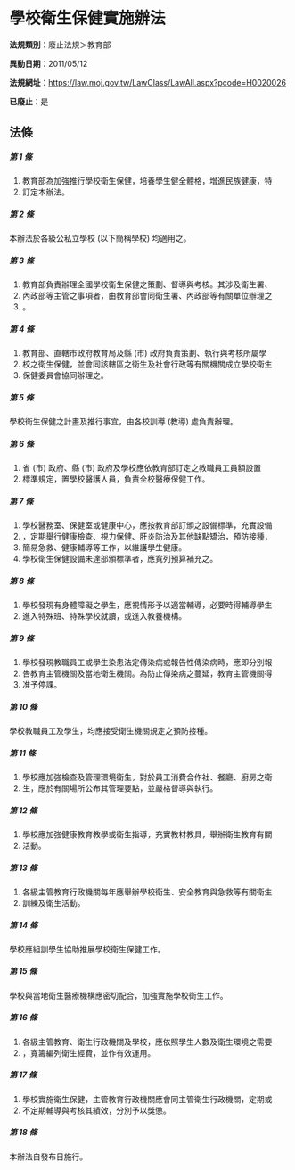 # 學校衛生保健實施辦法

**法規類別**：廢止法規＞教育部

**異動日期**：2011/05/12  

**法規網址**：https://law.moj.gov.tw/LawClass/LawAll.aspx?pcode=H0020026

**已廢止**：是



## 法條
##### 第 1 條
1. 教育部為加強推行學校衛生保健，培養學生健全體格，增進民族健康，特
1. 訂定本辦法。

##### 第 2 條
本辦法於各級公私立學校 (以下簡稱學校) 均適用之。

##### 第 3 條
1. 教育部負責辦理全國學校衛生保健之策劃、督導與考核。其涉及衛生署、
1. 內政部等主管之事項者，由教育部會同衛生署、內政部等有關單位辦理之
1. 。

##### 第 4 條
1. 教育部、直轄市政府教育局及縣 (市) 政府負責策劃、執行與考核所屬學
1. 校之衛生保健，並會同該轄區之衛生及社會行政等有關機關成立學校衛生
1. 保健委員會協同辦理之。

##### 第 5 條
學校衛生保健之計畫及推行事宜，由各校訓導 (教導) 處負責辦理。

##### 第 6 條
1. 省 (市) 政府、縣 (市) 政府及學校應依教育部訂定之教職員工員額設置
1. 標準規定，置學校醫護人員，負責全校醫療保健工作。

##### 第 7 條
1. 學校醫務室、保健室或健康中心，應按教育部訂頒之設備標準，充實設備
1. ，定期舉行健康檢查、視力保健、肝炎防治及其他缺點矯治，預防接種，
1. 簡易急救、健康輔導等工作，以維護學生健康。
1. 學校衛生保健設備未達部頒標準者，應寬列預算補充之。

##### 第 8 條
1. 學校發現有身體障礙之學生，應視情形予以適當輔導，必要時得輔導學生
1. 進入特殊班、特殊學校就讀，或進入教養機構。

##### 第 9 條
1. 學校發現教職員工或學生染患法定傳染病或報告性傳染病時，應即分別報
1. 告教育主管機關及當地衛生機關。為防止傳染病之蔓延，教育主管機關得
1. 准予停課。

##### 第 10 條
學校教職員工及學生，均應接受衛生機關規定之預防接種。

##### 第 11 條
1. 學校應加強檢查及管理環境衛生，對於員工消費合作社、餐廳、廚房之衛
1. 生，應於有關場所公布其管理要點，並嚴格督導與執行。

##### 第 12 條
1. 學校應加強健康教育教學或衛生指導，充實教材教具，舉辦衛生教育有關
1. 活動。

##### 第 13 條
1. 各級主管教育行政機關每年應舉辦學校衛生、安全教育與急救等有關衛生
1. 訓練及衛生活動。

##### 第 14 條
學校應組訓學生協助推展學校衛生保健工作。

##### 第 15 條
學校與當地衛生醫療機構應密切配合，加強實施學校衛生工作。

##### 第 16 條
1. 各級主管教育、衛生行政機關及學校，應依照學生人數及衛生環境之需要
1. ，寬籌編列衛生經費，並作有效運用。

##### 第 17 條
1. 學校實施衛生保健，主管教育行政機關應會同主管衛生行政機關，定期或
1. 不定期輔導與考核其績效，分別予以獎懲。

##### 第 18 條
本辦法自發布日施行。


